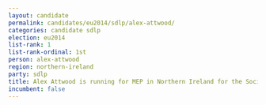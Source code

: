 ```yaml
---
layout: candidate
permalink: candidates/eu2014/sdlp/alex-attwood/
categories: candidate sdlp
election: eu2014
list-rank: 1
list-rank-ordinal: 1st
person: alex-attwood
region: northern-ireland
party: sdlp
title: Alex Attwood is running for MEP in Northern Ireland for the Social Democratic and Labour Party
incumbent: false
---
```


